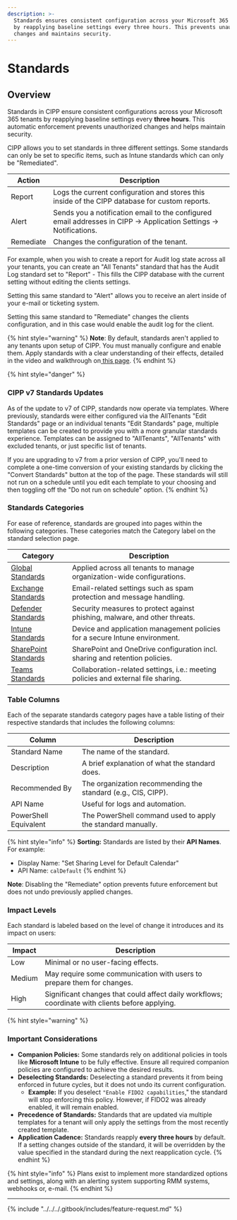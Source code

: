 ```yaml
---
description: >-
  Standards ensures consistent configuration across your Microsoft 365 tenants
  by reapplying baseline settings every three hours. This prevents unauthorized
  changes and maintains security.
---
```


# Standards



## **Overview**

Standards in CIPP ensure consistent configurations across your Microsoft 365 tenants by reapplying baseline settings every **three hours**. This automatic enforcement prevents unauthorized changes and helps maintain security.

CIPP allows you to set standards in three different settings. Some standards can only be set to specific items, such as Intune standards which can only be "Remediated".

| Action    | Description                                                                                                        |
| --------- | ------------------------------------------------------------------------------------------------------------------ |
| Report    | Logs the current configuration and stores this inside of the CIPP database for custom reports.                     |
| Alert     | Sends you a notification email to the configured email addresses in CIPP -> Application Settings -> Notifications. |
| Remediate | Changes the configuration of the tenant.                                                                           |

For example, when you wish to create a report for Audit log state across all your tenants, you can create an "All Tenants" standard that has the Audit Log standard set to "Report" - This fills the CIPP database with the current setting without editing the clients settings.

Setting this same standard to "Alert" allows you to receive an alert inside of your e-mail or ticketing system.

Setting this same standard to "Remediate" changes the clients configuration, and in this case would enable the audit log for the client.

{% hint style="warning" %}
**Note**: By default, standards aren't applied to any tenants upon setup of CIPP. You must manually configure and enable them. Apply standards with a clear understanding of their effects, detailed in the video and walkthrough on[ this page](../../../setup/implementation-guide/).
{% endhint %}

{% hint style="danger" %}
### CIPP v7 Standards Updates

As of the update to v7 of CIPP, standards now operate via templates. Where previously, standards were either configured via the AllTenants "Edit Standards" page or an individual tenants "Edit Standards" page, multiple templates can be created to provide you with a more granular standards experience. Templates can be assigned to "AllTenants", "AllTenants" with excluded tenants, or just specific list of tenants.

If you are upgrading to v7 from a prior version of CIPP, you'll need to complete a one-time conversion of your existing standards by clicking the "Convert Standards" button at the top of the page. These standards will still not run on a schedule until you edit each template to your choosing and then toggling off the "Do not run on schedule" option.
{% endhint %}

### **Standards Categories**

For ease of reference, standards are grouped into pages within the following categories. These categories match the Category label on the standard selection page.

| Category                                                       | Description                                                                       |
| -------------------------------------------------------------- | --------------------------------------------------------------------------------- |
| [Global Standards](list-standards/global-standards.md)         | Applied across all tenants to manage organization-wide configurations.            |
| [Exchange Standards](list-standards/exchange-standards.md)     | Email-related settings such as spam protection and message handling.              |
| [Defender Standards](list-standards/defender-standards.md)     | Security measures to protect against phishing, malware, and other threats.        |
| [Intune Standards](list-standards/intune-standards.md)         | Device and application management policies for a secure Intune environment.       |
| [SharePoint Standards](list-standards/sharepoint-standards.md) | SharePoint and OneDrive configuration incl. sharing and retention policies.       |
| [Teams Standards](list-standards/teams-standards.md)           | Collaboration-related settings, i.e.: meeting policies and external file sharing. |

### **Table Columns**

Each of the separate standards category pages have a table listing of their respective standards that includes the following columns:

| Column                | Description                                                   |
| --------------------- | ------------------------------------------------------------- |
| Standard Name         | The name of the standard.                                     |
| Description           | A brief explanation of what the standard does.                |
| Recommended By        | The organization recommending the standard (e.g., CIS, CIPP). |
| API Name              | Useful for logs and automation.                               |
| PowerShell Equivalent | The PowerShell command used to apply the standard manually.   |

{% hint style="info" %}
**Sorting:** Standards are listed by their **API Names**. For example:

* Display Name: "Set Sharing Level for Default Calendar"
* API Name: `calDefault`
{% endhint %}

**Note**: Disabling the "Remediate" option prevents future enforcement but does not undo previously applied changes.

### **Impact Levels**

Each standard is labeled based on the level of change it introduces and its impact on users:

| Impact | Description                                                                                     |
| ------ | ----------------------------------------------------------------------------------------------- |
| Low    | Minimal or no user-facing effects.                                                              |
| Medium | May require some communication with users to prepare them for changes.                          |
| High   | Significant changes that could affect daily workflows; coordinate with clients before applying. |

{% hint style="warning" %}
### Important Considerations

* **Companion Policies:** Some standards rely on additional policies in tools like **Microsoft Intune** to be fully effective. Ensure all required companion policies are configured to achieve the desired results.
* **Deselecting Standards:** Deselecting a standard prevents it from being enforced in future cycles, but it does not undo its current configuration.
  * **Example:** If you deselect `"Enable FIDO2 capabilities`," the standard will stop enforcing this policy. However, if FIDO2 was already enabled, it will remain enabled.
* **Precedence of Standards:** Standards that are updated via multiple templates for a tenant will only apply the settings from the most recently created template.
* **Application Cadence:** Standards reapply **every three hours** by default. If a setting changes outside of the standard, it will be overridden by the value specified in the standard during the next reapplication cycle.
{% endhint %}

{% hint style="info" %}
Plans exist to implement more standardized options and settings, along with an alerting system supporting RMM systems, webhooks or, e-mail.
{% endhint %}

***

{% include "../../../.gitbook/includes/feature-request.md" %}
